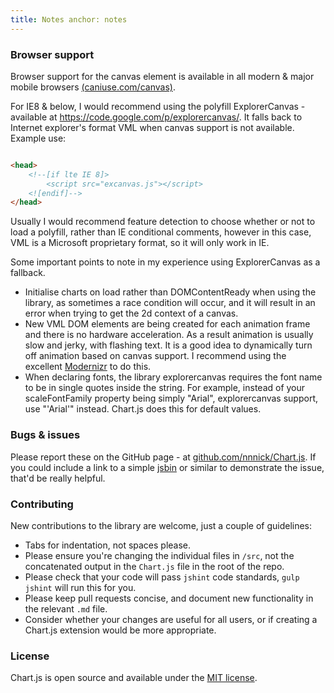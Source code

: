 ```yaml
---
title: Notes anchor: notes
---
```


### Browser support

Browser support for the canvas element is available in all modern & major mobile
browsers <a href="http://caniuse.com/canvas" target="_blank">(caniuse.com/canvas)</a>.

For IE8 & below, I would recommend using the polyfill ExplorerCanvas - available
at <a href="https://code.google.com/p/explorercanvas/" target="_blank">https://code.google.com/p/explorercanvas/</a>. It
falls back to Internet explorer's format VML when canvas support is not available. Example use:

```html

<head>
    <!--[if lte IE 8]>
        <script src="excanvas.js"></script>
    <![endif]-->
</head>
```

Usually I would recommend feature detection to choose whether or not to load a polyfill, rather than IE conditional
comments, however in this case, VML is a Microsoft proprietary format, so it will only work in IE.

Some important points to note in my experience using ExplorerCanvas as a fallback.

- Initialise charts on load rather than DOMContentReady when using the library, as sometimes a race condition will
  occur, and it will result in an error when trying to get the 2d context of a canvas.
- New VML DOM elements are being created for each animation frame and there is no hardware acceleration. As a result
  animation is usually slow and jerky, with flashing text. It is a good idea to dynamically turn off animation based on
  canvas support. I recommend using the excellent <a href="http://modernizr.com/" target="_blank">Modernizr</a> to do
  this.
- When declaring fonts, the library explorercanvas requires the font name to be in single quotes inside the string. For
  example, instead of your scaleFontFamily property being simply "Arial", explorercanvas support, use "'Arial'" instead.
  Chart.js does this for default values.

### Bugs & issues

Please report these on the GitHub page - at <a href="https://github.com/nnnick/Chart.js" target="_blank">
github.com/nnnick/Chart.js</a>. If you could include a link to a simple <a href="http://jsbin.com/" target="_blank">
jsbin</a> or similar to demonstrate the issue, that'd be really helpful.

### Contributing

New contributions to the library are welcome, just a couple of guidelines:

- Tabs for indentation, not spaces please.
- Please ensure you're changing the individual files in `/src`, not the concatenated output in the `Chart.js` file in
  the root of the repo.
- Please check that your code will pass `jshint` code standards, `gulp jshint` will run this for you.
- Please keep pull requests concise, and document new functionality in the relevant `.md` file.
- Consider whether your changes are useful for all users, or if creating a Chart.js extension would be more appropriate.

### License

Chart.js is open source and available under the <a href="http://opensource.org/licenses/MIT" target="_blank">MIT
license</a>.
